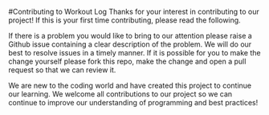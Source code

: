 #Contributing to Workout Log
Thanks for your interest in contributing to our project! If this is your first time contributing, please read the following.

If there is a problem you would like to bring to our attention please raise a Github issue containing a clear description of the problem. We will do our best to resolve issues in a timely manner. If it is possible for you to make the change yourself please fork this repo, make the change and open a pull request so that we can review it.

We are new to the coding world and have created this project to continue our learning. We welcome all contributions to our project so we can continue to improve our understanding of programming and best practices!
